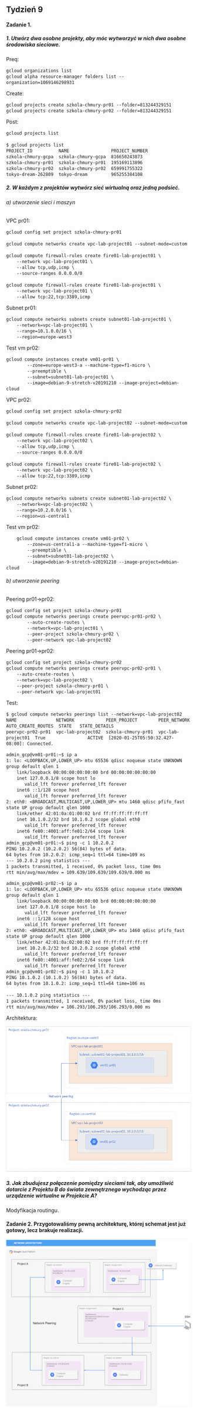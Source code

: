 ## Tydzień 9



#### Zadanie 1.

##### 1. Utwórz dwa osobne projekty, aby móc wytworzyć w nich dwa osobne środowiska sieciowe.

Preq:   

```
gcloud organizations list
gcloud alpha resource-manager folders list --organization=1069146298931
```

Create:

```
gcloud projects create szkola-chmury-pr01 --folder=813244329151
gcloud projects create szkola-chmury-pr02 --folder=813244329151
```

Post:

```
gcloud projects list

$ gcloud projects list
PROJECT_ID          NAME                PROJECT_NUMBER
szkola-chmury-gcpa  szkola-chmury-gcpa  816650243873
szkola-chmury-pr01  szkola-chmury-pr01  195169113896
szkola-chmury-pr02  szkola-chmury-pr02  659991755322
tokyo-dream-262809  tokyo-dream         965255384108
```



##### 2. W każdym z projektów wytwórz sieć wirtualną oraz jedną podsieć.

###### a) utworzenie sieci i maszyn

VPC pr01:

```
gcloud config set project szkola-chmury-pr01

gcloud compute networks create vpc-lab-project01 --subnet-mode=custom

gcloud compute firewall-rules create fire01-lab-project01 \
	--network vpc-lab-project01 \
	--allow tcp,udp,icmp \
	--source-ranges 0.0.0.0/0
	
gcloud compute firewall-rules create fire01-lab-project01 \
	--network vpc-lab-project01 \
    --allow tcp:22,tcp:3389,icmp
```

Subnet pr01:

```
gcloud compute networks subnets create subnet01-lab-project01 \
	--network=vpc-lab-project01 \
    --range=10.1.0.0/16 \
    --region=europe-west3
```

Test vm pr02:

```
gcloud compute instances create vm01-pr01 \
        --zone=europe-west3-a --machine-type=f1-micro \
        --preemptible \
        --subnet=subnet01-lab-project01 \
        --image=debian-9-stretch-v20191210 --image-project=debian-cloud
```



VPC pr02:

```
gcloud config set project szkola-chmury-pr02

gcloud compute networks create vpc-lab-project02 --subnet-mode=custom

gcloud compute firewall-rules create fire01-lab-project02 \
	--network vpc-lab-project02 \
	--allow tcp,udp,icmp \
	--source-ranges 0.0.0.0/0
	
gcloud compute firewall-rules create fire01-lab-project02 \
	--network vpc-lab-project02 \
    --allow tcp:22,tcp:3389,icmp
```



Subnet pr02:

```
gcloud compute networks subnets create subnet01-lab-project02 \
	--network=vpc-lab-project02 \
    --range=10.2.0.0/16 \
    --region=us-central1
```

Test vm pr02:

```
    gcloud compute instances create vm01-pr02 \
        --zone=us-central1-a --machine-type=f1-micro \
        --preemptible \
        --subnet=subnet01-lab-project02 \
        --image=debian-9-stretch-v20191210 --image-project=debian-cloud
```

###### b) utworzenie peering

Peering pr01->pr02:

```
gcloud config set project szkola-chmury-pr01 
gcloud compute networks peerings create peervpc-pr01-pr02 \
        --auto-create-routes \
        --network=vpc-lab-project01 \
        --peer-project szkola-chmury-pr02 \
        --peer-network vpc-lab-project02
```

Peering pr01->pr02:

```
gcloud config set project szkola-chmury-pr02
gcloud compute networks peerings create peervpc-pr02-pr01 \
    --auto-create-routes \
    --network=vpc-lab-project02 \
    --peer-project szkola-chmury-pr01 \
    --peer-network vpc-lab-project01
```

Test:

```
$ gcloud compute networks peerings list --network=vpc-lab-project02
NAME               NETWORK            PEER_PROJECT        PEER_NETWORK       AUTO_CREATE_ROUTES  STATE   STATE_DETAILS
peervpc-pr02-pr01  vpc-lab-project02  szkola-chmury-pr01  vpc-lab-project01  True                ACTIVE  [2020-01-25T05:50:32.427-08:00]: Connected.

```

```
admin_gcp@vm01-pr01:~$ ip a
1: lo: <LOOPBACK,UP,LOWER_UP> mtu 65536 qdisc noqueue state UNKNOWN group default qlen 1
    link/loopback 00:00:00:00:00:00 brd 00:00:00:00:00:00
    inet 127.0.0.1/8 scope host lo
       valid_lft forever preferred_lft forever
    inet6 ::1/128 scope host 
       valid_lft forever preferred_lft forever
2: eth0: <BROADCAST,MULTICAST,UP,LOWER_UP> mtu 1460 qdisc pfifo_fast state UP group default qlen 1000
    link/ether 42:01:0a:01:00:02 brd ff:ff:ff:ff:ff:ff
    inet 10.1.0.2/32 brd 10.1.0.2 scope global eth0
       valid_lft forever preferred_lft forever
    inet6 fe80::4001:aff:fe01:2/64 scope link 
       valid_lft forever preferred_lft forever
admin_gcp@vm01-pr01:~$ ping -c 1 10.2.0.2
PING 10.2.0.2 (10.2.0.2) 56(84) bytes of data.
64 bytes from 10.2.0.2: icmp_seq=1 ttl=64 time=109 ms
--- 10.2.0.2 ping statistics ---
1 packets transmitted, 1 received, 0% packet loss, time 0ms
rtt min/avg/max/mdev = 109.639/109.639/109.639/0.000 ms
```

```
admin_gcp@vm01-pr02:~$ ip a
1: lo: <LOOPBACK,UP,LOWER_UP> mtu 65536 qdisc noqueue state UNKNOWN group default qlen 1
    link/loopback 00:00:00:00:00:00 brd 00:00:00:00:00:00
    inet 127.0.0.1/8 scope host lo
       valid_lft forever preferred_lft forever
    inet6 ::1/128 scope host 
       valid_lft forever preferred_lft forever
2: eth0: <BROADCAST,MULTICAST,UP,LOWER_UP> mtu 1460 qdisc pfifo_fast state UP group default qlen 1000
    link/ether 42:01:0a:02:00:02 brd ff:ff:ff:ff:ff:ff
    inet 10.2.0.2/32 brd 10.2.0.2 scope global eth0
       valid_lft forever preferred_lft forever
    inet6 fe80::4001:aff:fe02:2/64 scope link 
       valid_lft forever preferred_lft forever
admin_gcp@vm01-pr02:~$ ping -c 1 10.1.0.2
PING 10.1.0.2 (10.1.0.2) 56(84) bytes of data.
64 bytes from 10.1.0.2: icmp_seq=1 ttl=64 time=106 ms

--- 10.1.0.2 ping statistics ---
1 packets transmitted, 1 received, 0% packet loss, time 0ms
rtt min/avg/max/mdev = 106.293/106.293/106.293/0.000 ms
```
Architektura:

![Alt text](https://github.com/JimiDeSoto/gcpArchitect/blob/master/week9/zadanie/peering.png)


##### 3. Jak zbudujesz połączenie pomiędzy sieciami tak, aby umożliwić dotarcie z Projektu B do świata zewnętrznego wychodząc przez urządzenie wirtualne w Projekcie A?

Modyfikacja routingu.

#### Zadanie 2. Przygotowaliśmy pewną architekturę, której schemat jest już gotowy, lecz brakuje realizacji.

![Alt text](https://github.com/JimiDeSoto/gcpArchitect/blob/master/week9/zadanie/schemat.png)






